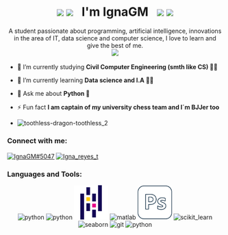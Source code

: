 <div align="center">
  
# <img src="https://media.tenor.com/2Jcp2gPh78oAAAAi/crown-joypixels.gif" width="70px" /> <img src="https://user-images.githubusercontent.com/74038190/216122041-518ac897-8d92-4c6b-9b3f-ca01dcaf38ee.png" width="50px" /> &nbsp; I'm IgnaGM &nbsp; <img src="https://user-images.githubusercontent.com/74038190/216122041-518ac897-8d92-4c6b-9b3f-ca01dcaf38ee.png" width="50px" /> <img src="https://media.tenor.com/2Jcp2gPh78oAAAAi/crown-joypixels.gif" width="70px" />

A student passionate about programming, artificial intelligence, innovations in the area of IT, data science and computer science, I love to learn and give the best of me.  
<img src="https://media.tenor.com/E8SPbU0OT_gAAAAi/music-party.gif" width="70px" /> </h3>
</div>

- 🔭 I’m currently studying **Civil Computer Engineering (smth like CS) 👨‍💻** 

- 🌱 I’m currently learning **Data science and I.A 👨‍💻**

- 💬 Ask me about **Python 🤝**

- ⚡ Fun fact **I am captain of my university chess team and I´m BJJer too**

- ![toothless-dragon-toothless_2](https://github.com/IgnacioGameolay/IgnacioGameolay/assets/45189062/0deb43dc-0312-4132-abf4-fce47c27a57b)

<h3 align="left">Connect with me:</h3>
<p align="left">
<a href="https://discord.gg/IgnaGM#5047" target="blank"><img align="center" src="https://user-images.githubusercontent.com/74038190/235294015-47144047-25ab-417c-af1b-6746820a20ff.gif" alt="IgnaGM#5047" height="80" width="80" /></a>
<a href="https://www.instagram.com/igna_reyes_t/" target="blank"><img align="center" src="https://user-images.githubusercontent.com/74038190/235294013-a33e5c43-a01c-43f6-b44d-a406d8b4ab75.gif" alt="Igna_reyes_t" height="80" width="80" /></a>
</p>

<h3 align="left">Languages and Tools:</h3>


<div align="center">

  <!-- PYTHON -->
  <img src="https://user-images.githubusercontent.com/74038190/212257472-08e52665-c503-4bd9-aa20-f5a4dae769b5.gif" alt="python" width="80" height="80"/>

  <!-- VSCode -->
  <img src="https://user-images.githubusercontent.com/74038190/212257465-7ce8d493-cac5-494e-982a-5a9deb852c4b.gif" alt="python" width="80" height="80"/>
 
  <!-- PANDAS --> 
  <img src="https://raw.githubusercontent.com/devicons/devicon/2ae2a900d2f041da66e950e4d48052658d850630/icons/pandas/pandas-original.svg" alt="pandas" width="80" height="80"/> 

  <!-- MATHLAB --> 
  <img src="https://upload.wikimedia.org/wikipedia/commons/2/21/Matlab_Logo.png" alt="matlab" width="80" height="80"/> 
  
  <!-- PHOTOSHOP --> 
  <img src="https://raw.githubusercontent.com/devicons/devicon/master/icons/photoshop/photoshop-line.svg" alt="photoshop" width="80" height="80"/> 

  <!-- SCIKIT --> 
  <img src="https://upload.wikimedia.org/wikipedia/commons/0/05/Scikit_learn_logo_small.svg" alt="scikit_learn" width="80" height="80"/> 

  <!-- SEABORN --> 
  <img src="https://seaborn.pydata.org/_images/logo-mark-lightbg.svg" alt="seaborn" width="80" height="80"/> 

  <!-- GITHUB --> 
  <img src="https://user-images.githubusercontent.com/74038190/212281775-b468df30-4edc-4bf8-a4ee-f52e1aaddc86.gif" alt="git" width="120" height="60"/> 

  <!-- UBUNTU -->
  
  <img src="https://github.com/Anmol-Baranwal/Cool-GIFs-For-GitHub/assets/74038190/3fb2cdf6-8920-462e-87a4-95af376418aa" alt="python" width="100" height="100"/>

  </dev>
